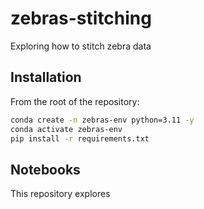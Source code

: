 # zebras-stitching
Exploring how to stitch zebra data

## Installation

From the root of the repository:

```bash
conda create -n zebras-env python=3.11 -y
conda activate zebras-env
pip install -r requirements.txt
```


## Notebooks

This repository explores 